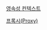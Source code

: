 [영속성 컨텍스트](https://github.com/yesjjin99/my-lab/blob/main/hello-jpa1/docs/%EC%98%81%EC%86%8D%EC%84%B1%20%EC%BB%A8%ED%85%8D%EC%8A%A4%ED%8A%B8.md)

[프록시(Proxy)](https://github.com/yesjjin99/my-lab/blob/main/hello-jpa1/docs/Proxy.md)
